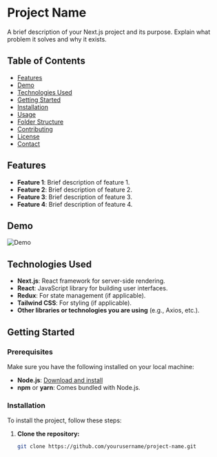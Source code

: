 # Project Name

A brief description of your Next.js project and its purpose. Explain what problem it solves and why it exists.

## Table of Contents

- [Features](#features)
- [Demo](#demo)
- [Technologies Used](#technologies-used)
- [Getting Started](#getting-started)
- [Installation](#installation)
- [Usage](#usage)
- [Folder Structure](#folder-structure)
- [Contributing](#contributing)
- [License](#license)
- [Contact](#contact)

## Features

- **Feature 1**: Brief description of feature 1.
- **Feature 2**: Brief description of feature 2.
- **Feature 3**: Brief description of feature 3.
- **Feature 4**: Brief description of feature 4.

## Demo

![Demo](link-to-your-demo-screenshot-or-gif)

## Technologies Used

- **Next.js**: React framework for server-side rendering.
- **React**: JavaScript library for building user interfaces.
- **Redux**: For state management (if applicable).
- **Tailwind CSS**: For styling (if applicable).
- **Other libraries or technologies you are using** (e.g., Axios, etc.).

## Getting Started

### Prerequisites

Make sure you have the following installed on your local machine:

- **Node.js**: [Download and install](https://nodejs.org/)
- **npm** or **yarn**: Comes bundled with Node.js.

### Installation

To install the project, follow these steps:

1. **Clone the repository:**
   ```bash
   git clone https://github.com/yourusername/project-name.git
